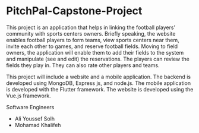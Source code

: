 # PitchPal-Capstone-Project

This project is an application that helps in linking the football players’ community with sports centers owners. Briefly speaking, the website enables football players to form teams, view sports centers near them, invite each other to games, and reserve football fields. Moving to field owners, the application will enable them to add their fields to the system and manipulate (see and edit) the reservations. The players can review the fields they play in. They can also rate other players and teams.

This project will include a website and a mobile application.
The backend is developed using MongoDB, Express js, and node.js. 
The mobile application is developed with the Flutter framework.
The website is developed using the Vue.js framework.

Software Engineers
- Ali Youssef Solh
- Mohamad Khalifeh
